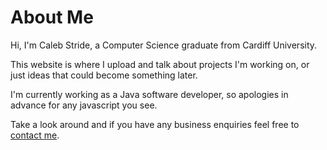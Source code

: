 # About Me

Hi, I'm Caleb Stride, a Computer Science graduate from Cardiff University.

This website is where I upload and talk about projects I'm working on, or just ideas that could become something later. 

I'm currently working as a Java software developer, so apologies in advance for any javascript you see.

Take a look around and if you have any business enquiries feel free to [contact me](contact.html).